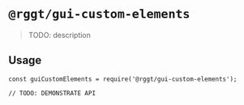 # `@rggt/gui-custom-elements`

> TODO: description

## Usage

```
const guiCustomElements = require('@rggt/gui-custom-elements');

// TODO: DEMONSTRATE API
```
